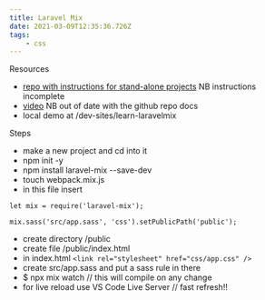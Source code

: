 ```yaml
---
title: Laravel Mix
date: 2021-03-09T12:35:36.726Z
tags:
    - css
---
```


Resources

-   [repo with instructions for stand-alone projects](https://github.com/JeffreyWay/laravel-mix/blob/master/docs/installation.md#stand-alone-projects) NB instructions incomplete
-   [video](https://www.youtube.com/watch?v=mTlf0PgwS9w&ab_channel=AndreMadarang) NB out of date with the github repo docs
-   local demo at /dev-sites/learn-laravelmix

Steps

-   make a new project and cd into it
-   npm init -y
-   npm install laravel-mix --save-dev
-   touch webpack.mix.js
-   in this file insert

```
let mix = require('laravel-mix');

mix.sass('src/app.sass', 'css').setPublicPath('public');
```

-   create directory /public
-   create file /public/index.html
-   in index.html `<link rel="stylesheet" href="css/app.css" />`
-   create src/app.sass and put a sass rule in there
-   $ npx mix watch // this will compile on any change
-   for live reload use VS Code Live Server // fast refresh!!
